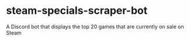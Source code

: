 # steam-specials-scraper-bot
A Discord bot that displays the top 20 games that are currently on sale on Steam